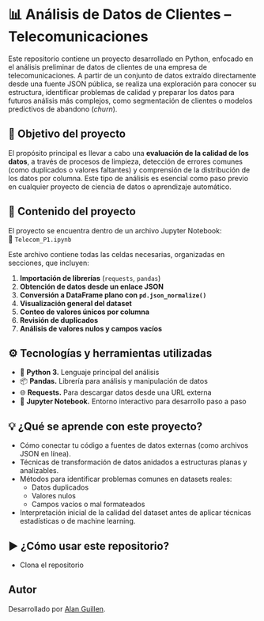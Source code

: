 # 📊 Análisis de Datos de Clientes – Telecomunicaciones

Este repositorio contiene un proyecto desarrollado en Python, enfocado en el análisis preliminar de datos de clientes de una empresa de telecomunicaciones. A partir de un conjunto de datos extraído directamente desde una fuente JSON pública, se realiza una exploración para conocer su estructura, identificar problemas de calidad y preparar los datos para futuros análisis más complejos, como segmentación de clientes o modelos predictivos de abandono (*churn*).

## 🧠 Objetivo del proyecto

El propósito principal es llevar a cabo una **evaluación de la calidad de los datos**, a través de procesos de limpieza, detección de errores comunes (como duplicados o valores faltantes) y comprensión de la distribución de los datos por columna. Este tipo de análisis es esencial como paso previo en cualquier proyecto de ciencia de datos o aprendizaje automático.

## 📂 Contenido del proyecto

El proyecto se encuentra dentro de un archivo Jupyter Notebook:  
📄 `Telecom_P1.ipynb`

Este archivo contiene todas las celdas necesarias, organizadas en secciones, que incluyen:

1. **Importación de librerías** (`requests`, `pandas`)
2. **Obtención de datos desde un enlace JSON**
3. **Conversión a DataFrame plano con `pd.json_normalize()`**
4. **Visualización general del dataset**
5. **Conteo de valores únicos por columna**
6. **Revisión de duplicados**
7. **Análisis de valores nulos y campos vacíos**

## ⚙️ Tecnologías y herramientas utilizadas

- 🐍 **Python 3.** Lenguaje principal del análisis  
- 📦 **Pandas.** Librería para análisis y manipulación de datos  
- 🌐 **Requests.** Para descargar datos desde una URL externa  
- 🧪 **Jupyter Notebook.** Entorno interactivo para desarrollo paso a paso

## 💡 ¿Qué se aprende con este proyecto?

- Cómo conectar tu código a fuentes de datos externas (como archivos JSON en línea).
- Técnicas de transformación de datos anidados a estructuras planas y analizables.
- Métodos para identificar problemas comunes en datasets reales:
  - Datos duplicados
  - Valores nulos
  - Campos vacíos o mal formateados
- Interpretación inicial de la calidad del dataset antes de aplicar técnicas estadísticas o de machine learning.

## ▶️ ¿Cómo usar este repositorio?

- Clona el repositorio

## Autor

Desarrollado por [Alan Guillen](https://github.com/MickGuillen).

